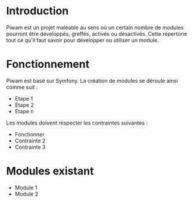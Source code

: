 # Introduction #

Piwam est un projet maléable au sens où un certain nombre de modules pourront être développés, greffés, activés ou désactivés. Cette répertorie tout ce qu'il faut savoir pour développer ou utiliser un module.


# Fonctionnement #

Piwam est basé sur Symfony. La création de modules se déroule ainsi comme suit :

  * Etape 1
  * Etape 2
  * Etape n

Les modules doivent respecter les contraintes suivantes :

  * Fonctionner
  * Contrainte 2
  * Contrainte 3


# Modules existant #

  * Module 1
  * Module 2